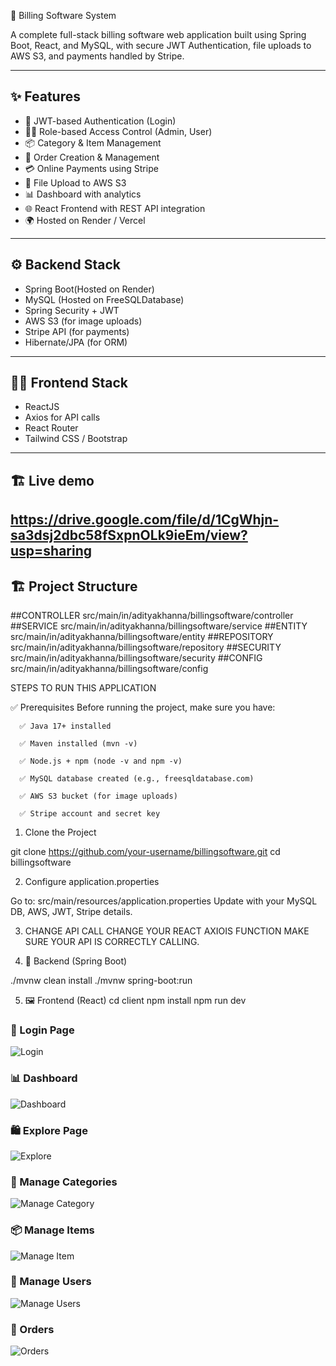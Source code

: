  🧾 Billing Software System

A complete full-stack billing software web application built using Spring Boot, React, and MySQL, with secure JWT Authentication,
file uploads to AWS S3, and payments handled by Stripe.

---

## ✨ Features

- 🔐 JWT-based Authentication (Login)
- 🧑‍💼 Role-based Access Control (Admin, User)
- 📦 Category & Item Management
- 🛒 Order Creation & Management
- 💳 Online Payments using Stripe
- 📁 File Upload to AWS S3
- 📊 Dashboard with analytics
- 🌐 React Frontend with REST API integration
- 🌍 Hosted on Render / Vercel

---

## ⚙️ Backend Stack

- Spring Boot(Hosted on Render)
- MySQL (Hosted on FreeSQLDatabase)
- Spring Security + JWT
- AWS S3 (for image uploads)
- Stripe API (for payments)
- Hibernate/JPA (for ORM)

---

## 🧑‍💻 Frontend Stack

- ReactJS
- Axios for API calls
- React Router
- Tailwind CSS / Bootstrap

---
## 🏗️ Live demo

https://drive.google.com/file/d/1CgWhjn-sa3dsj2dbc58fSxpnOLk9ieEm/view?usp=sharing
---

## 🏗️ Project Structure


##CONTROLLER
src/main/in/adityakhanna/billingsoftware/controller
##SERVICE
src/main/in/adityakhanna/billingsoftware/service
##ENTITY
src/main/in/adityakhanna/billingsoftware/entity
##REPOSITORY
src/main/in/adityakhanna/billingsoftware/repository
##SECURITY
src/main/in/adityakhanna/billingsoftware/security
##CONFIG
src/main/in/adityakhanna/billingsoftware/config



STEPS TO RUN THIS APPLICATION

✅ Prerequisites
Before running the project, make sure you have:

      ✅ Java 17+ installed
      
      ✅ Maven installed (mvn -v)
      
      ✅ Node.js + npm (node -v and npm -v)
      
      ✅ MySQL database created (e.g., freesqldatabase.com)
      
      ✅ AWS S3 bucket (for image uploads)
      
      ✅ Stripe account and secret key



1. Clone the Project

  git clone https://github.com/your-username/billingsoftware.git
  cd billingsoftware
   
2. Configure application.properties

Go to:
src/main/resources/application.properties
Update with your MySQL DB, AWS, JWT, Stripe details.


3. CHANGE API CALL
CHANGE YOUR REACT AXIOIS FUNCTION
MAKE SURE YOUR API IS CORRECTLY CALLING.


4. 🧩 Backend (Spring Boot)

./mvnw clean install
./mvnw spring-boot:run

5. 🖼️ Frontend (React)
cd client
npm install
npm run dev



### 🧾 Login Page
![Login](assets/login.png)

### 📊 Dashboard
![Dashboard](assets/dashboard.png)

### 🛍️ Explore Page
![Explore](assets/explore.png)

### 📂 Manage Categories
![Manage Category](assets/managaecategoty.png)

### 📦 Manage Items
![Manage Item](assets/manageitem.png)

### 👥 Manage Users
![Manage Users](assets/manageuser.png)

### 🧾 Orders
![Orders](assets/order1.png)



